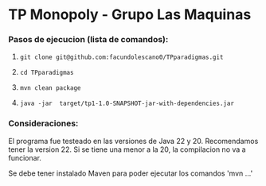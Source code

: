 <h1>TP Monopoly - Grupo Las Maquinas</h1>


### Pasos de ejecucion (lista de comandos):
<ol>
  <li>
      
    git clone git@github.com:facundolescano0/TPparadigmas.git 
  </li>
  <li>      

    cd TPparadigmas
 </li> 
 <li>
      
    mvn clean package 
 </li> 
<li>
    
    java -jar  target/tp1-1.0-SNAPSHOT-jar-with-dependencies.jar
   
</li>
</ol>

### Consideraciones:

El programa fue testeado en las versiones de Java 22 y 20. Recomendamos tener la version 22.
Si se tiene una menor a la 20, la compilacion no va a funcionar.

Se debe tener instalado Maven para poder ejecutar los comandos 'mvn ...'
